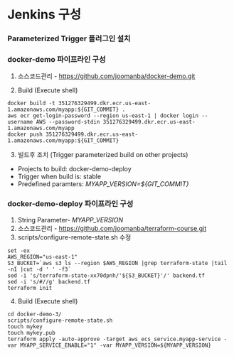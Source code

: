 # Jenkins 구성 

### Parameterized Trigger 플러그인 설치

### docker-demo 파이프라인 구성
1. 소스코드관리 - https://github.com/joomanba/docker-demo.git

2. Build (Execute shell)
```
docker build -t 351276329499.dkr.ecr.us-east-1.amazonaws.com/myapp:${GIT_COMMIT} .
aws ecr get-login-password --region us-east-1 | docker login --username AWS --password-stdin 351276329499.dkr.ecr.us-east-1.amazonaws.com/myapp
docker push 351276329499.dkr.ecr.us-east-1.amazonaws.com/myapp:${GIT_COMMIT}
```
3. 빌드후 조치 (Trigger parameterized build on other projects) 
* Projects to build: docker-demo-deploy
* Trigger when build is: stable
* Predefined paramters: *MYAPP_VERSION=${GIT_COMMIT}*


### docker-demo-deploy 파이프라인 구성 
1. String Parameter- *MYAPP_VERSION*
2. 소스코드관리 - https://github.com/joomanba/terraform-course.git
3. scripts/configure-remote-state.sh 수정
```
set -ex
AWS_REGION="us-east-1"
S3_BUCKET=`aws s3 ls --region $AWS_REGION |grep terraform-state |tail -n1 |cut -d ' ' -f3`
sed -i 's/terraform-state-xx70dpnh/'${S3_BUCKET}'/' backend.tf
sed -i 's/#//g' backend.tf
terraform init
```

4. Build (Execute shell)
```
cd docker-demo-3/
scripts/configure-remote-state.sh
touch mykey
touch mykey.pub
terraform apply -auto-approve -target aws_ecs_service.myapp-service -var MYAPP_SERVICE_ENABLE="1" -var MYAPP_VERSION=${MYAPP_VERSION}
```

